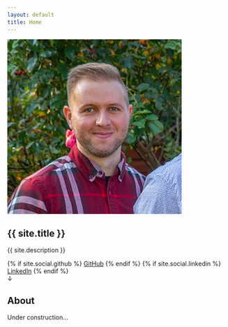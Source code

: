 ```yaml
---
layout: default
title: Home
---
```


<section class="hero-section">
    <canvas id="animation-canvas"></canvas>
    <div class="background-overlay"></div>
    <div class="content-overlay">
        <div class="profile-image">
            <img src="assets/images/me.jpeg" alt="Profile">
        </div>
        <h1>{{ site.title }}</h1>
        <p>{{ site.description }}</p>
        <div class="social-links">
            {% if site.social.github %}
            <a href="https://github.com/{{ site.social.github }}" target="_blank">GitHub</a>
            {% endif %}
            {% if site.social.linkedin %}
            <a href="https://linkedin.com/in/{{ site.social.linkedin }}" target="_blank">LinkedIn</a>
            {% endif %}
        </div>
        <div class="scroll-indicator" onclick="scrollToContent()">↓</div>
    </div>
</section>

<section class="about-section">
    <div class="about-content">
      <h1>About</h1>
      <p>
        Under construction...
      </p>
    </div>
</section>